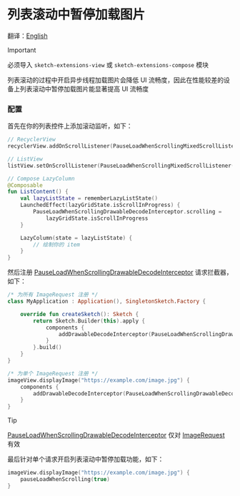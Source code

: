 # 列表滚动中暂停加载图片

[//]: # (TODO)

翻译：[English](pause_load_when_scrolling.md)

> [!IMPORTANT]
> 必须导入 `sketch-extensions-view` 或 `sketch-extensions-compose` 模块

列表滚动的过程中开启异步线程加载图片会降低 UI 流畅度，因此在性能较差的设备上列表滚动中暂停加载图片能显著提高
UI 流畅度

### 配置

首先在你的列表控件上添加滚动监听，如下：

```kotlin
// RecyclerView
recyclerView.addOnScrollListener(PauseLoadWhenScrollingMixedScrollListener())

// ListView
listView.setOnScrollListener(PauseLoadWhenScrollingMixedScrollListener())

// Compose LazyColumn
@Composable
fun ListContent() {
    val lazyListState = rememberLazyListState()
    LaunchedEffect(lazyGridState.isScrollInProgress) {
        PauseLoadWhenScrollingDrawableDecodeInterceptor.scrolling =
            lazyGridState.isScrollInProgress
    }

    LazyColumn(state = lazyListState) {
        // 绘制你的 item
    }
}
```

然后注册 [PauseLoadWhenScrollingDrawableDecodeInterceptor] 请求拦截器，如下：

```kotlin
/* 为所有 ImageRequest 注册 */
class MyApplication : Application(), SingletonSketch.Factory {

    override fun createSketch(): Sketch {
        return Sketch.Builder(this).apply {
            components {
                addDrawableDecodeInterceptor(PauseLoadWhenScrollingDrawableDecodeInterceptor())
            }
        }.build()
    }
}

/* 为单个 ImageRequest 注册 */
imageView.displayImage("https://example.com/image.jpg") {
    components {
        addDrawableDecodeInterceptor(PauseLoadWhenScrollingDrawableDecodeInterceptor())
    }
}
```

> [!TIP]
> [PauseLoadWhenScrollingDrawableDecodeInterceptor] 仅对 [ImageRequest] 有效

最后针对单个请求开启列表滚动中暂停加载功能，如下：

```kotlin
imageView.displayImage("https://example.com/image.jpg") {
    pauseLoadWhenScrolling(true)
}
```

[Sketch]: ../../sketch-core/src/commonMain/kotlin/com/github/panpf/sketch/Sketch.kt

[ImageRequest]: ../../sketch-core/src/commonMain/kotlin/com/github/panpf/sketch/request/ImageRequest.kt

[PauseLoadWhenScrollingDrawableDecodeInterceptor]: ../../sketch-extensions-core/src/main/kotlin/com/github/panpf/sketch/request/PauseLoadWhenScrollingDrawableDecodeInterceptor.kt

[ImageRequest]: ../../sketch-core/src/commonMain/kotlin/com/github/panpf/sketch/request/ImageRequest.kt
